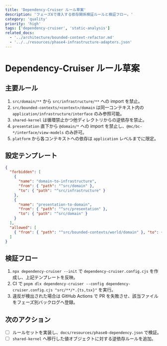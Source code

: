 ```yaml
---
title: 'Dependency-Cruiser ルール草案'
description: 'フェーズ6で導入する依存関係検証ルールと検証フロー。'
category: 'quality'
priority: 'high'
tags: ['dependency-cruiser', 'static-analysis']
related_docs:
  - '../architecture/bounded-context-refactor.md'
  - '../../resources/phase4-infrastructure-adapters.json'
---
```


# Dependency-Cruiser ルール草案

## 主要ルール

1. `src/domain/**` から `src/infrastructure/**` への import を禁止。
2. `src/bounded-contexts/<context>/domain` は同一コンテキスト内の `application/infrastructure/interface` のみ参照可能。
3. `shared-kernel` は循環禁止かつ他ディレクトリからの逆依存を禁止。
4. `presentation` 直下から `@domain/*` への import を禁止し、`@mc/bc-*/interface/view-models` のみ許可。
5. `platform` から各コンテキストへの依存は `application` レベルまでに限定。

## 設定テンプレート

```json
{
  "forbidden": [
    {
      "name": "domain-to-infrastructure",
      "from": { "path": "^src/domain" },
      "to": { "path": "^src/infrastructure" }
    },
    {
      "name": "presentation-to-domain",
      "from": { "path": "^src/presentation" },
      "to": { "path": "^src/domain" }
    }
  ],
  "allowed": [
    { "from": { "path": "^src/bounded-contexts/world/domain" }, "to": { "path": "^src/bounded-contexts/world/(application|infrastructure|interface)" } }
  ]
}
```

## 検証フロー

1. `npx dependency-cruiser --init` で `dependency-cruiser.config.cjs` を作成し、上記テンプレートを反映。
2. CI で `pnpm dlx dependency-cruiser --config dependency-cruiser.config.cjs "src/**/*.{ts,tsx}"` を実行。
3. 違反が検出された場合は GitHub Actions で PR を失敗させ、該当ファイルをフェーズ別バックログへ登録。

## 次のアクション

- [ ] ルールセットを実装し、`docs/resources/phase0-dependency.json` で検証。
- [ ] `shared-kernel` へ移行した値オブジェクトに対する逆依存ルールを追加。
